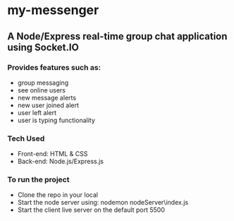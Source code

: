 # my-messenger

## A Node/Express real-time group chat application using Socket.IO

### Provides features such as:
* group messaging
* see online users
* new message alerts
* new user joined alert
* user left alert
* user is typing functionality

### Tech Used
* Front-end: HTML & CSS
* Back-end: Node.js/Express.js

### To run the project
* Clone the repo in your local
* Start the node server using: nodemon nodeServer\index.js
* Start the client live server on the default port 5500

